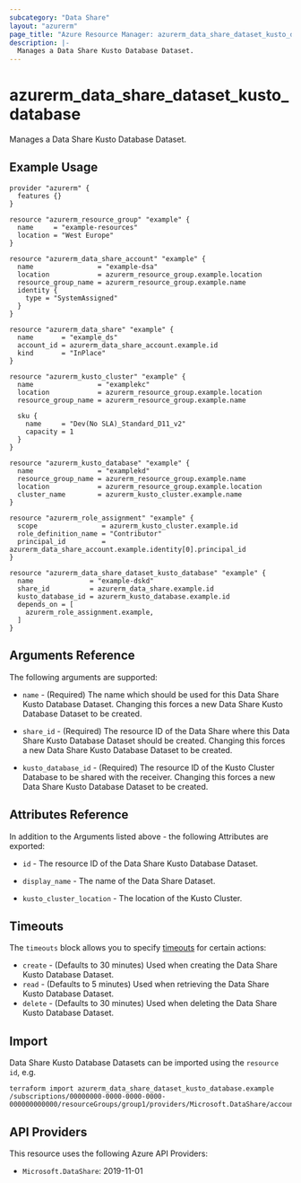 ```yaml
---
subcategory: "Data Share"
layout: "azurerm"
page_title: "Azure Resource Manager: azurerm_data_share_dataset_kusto_database"
description: |-
  Manages a Data Share Kusto Database Dataset.
---
```


# azurerm_data_share_dataset_kusto_database

Manages a Data Share Kusto Database Dataset.

## Example Usage

```hcl
provider "azurerm" {
  features {}
}

resource "azurerm_resource_group" "example" {
  name     = "example-resources"
  location = "West Europe"
}

resource "azurerm_data_share_account" "example" {
  name                = "example-dsa"
  location            = azurerm_resource_group.example.location
  resource_group_name = azurerm_resource_group.example.name
  identity {
    type = "SystemAssigned"
  }
}

resource "azurerm_data_share" "example" {
  name       = "example_ds"
  account_id = azurerm_data_share_account.example.id
  kind       = "InPlace"
}

resource "azurerm_kusto_cluster" "example" {
  name                = "examplekc"
  location            = azurerm_resource_group.example.location
  resource_group_name = azurerm_resource_group.example.name

  sku {
    name     = "Dev(No SLA)_Standard_D11_v2"
    capacity = 1
  }
}

resource "azurerm_kusto_database" "example" {
  name                = "examplekd"
  resource_group_name = azurerm_resource_group.example.name
  location            = azurerm_resource_group.example.location
  cluster_name        = azurerm_kusto_cluster.example.name
}

resource "azurerm_role_assignment" "example" {
  scope                = azurerm_kusto_cluster.example.id
  role_definition_name = "Contributor"
  principal_id         = azurerm_data_share_account.example.identity[0].principal_id
}

resource "azurerm_data_share_dataset_kusto_database" "example" {
  name              = "example-dskd"
  share_id          = azurerm_data_share.example.id
  kusto_database_id = azurerm_kusto_database.example.id
  depends_on = [
    azurerm_role_assignment.example,
  ]
}
```

## Arguments Reference

The following arguments are supported:

* `name` - (Required) The name which should be used for this Data Share Kusto Database Dataset. Changing this forces a new Data Share Kusto Database Dataset to be created.

* `share_id` - (Required) The resource ID of the Data Share where this Data Share Kusto Database Dataset should be created. Changing this forces a new Data Share Kusto Database Dataset to be created.

* `kusto_database_id` - (Required) The resource ID of the Kusto Cluster Database to be shared with the receiver. Changing this forces a new Data Share Kusto Database Dataset to be created.

## Attributes Reference

In addition to the Arguments listed above - the following Attributes are exported:

* `id` - The resource ID of the Data Share Kusto Database Dataset.

* `display_name` - The name of the Data Share Dataset.

* `kusto_cluster_location` - The location of the Kusto Cluster.

## Timeouts

The `timeouts` block allows you to specify [timeouts](https://www.terraform.io/language/resources/syntax#operation-timeouts) for certain actions:

* `create` - (Defaults to 30 minutes) Used when creating the Data Share Kusto Database Dataset.
* `read` - (Defaults to 5 minutes) Used when retrieving the Data Share Kusto Database Dataset.
* `delete` - (Defaults to 30 minutes) Used when deleting the Data Share Kusto Database Dataset.

## Import

Data Share Kusto Database Datasets can be imported using the `resource id`, e.g.

```shell
terraform import azurerm_data_share_dataset_kusto_database.example /subscriptions/00000000-0000-0000-0000-000000000000/resourceGroups/group1/providers/Microsoft.DataShare/accounts/account1/shares/share1/dataSets/dataSet1
```

## API Providers
<!-- This section is generated, changes will be overwritten -->
This resource uses the following Azure API Providers:

* `Microsoft.DataShare`: 2019-11-01
